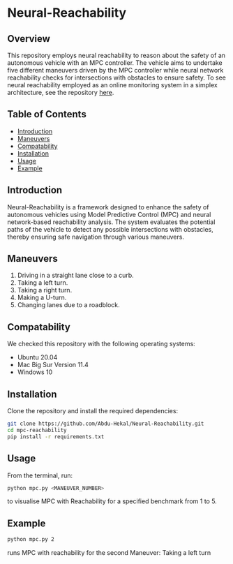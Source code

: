 # Neural-Reachability

## Overview

This repository employs neural reachability to reason about the safety of an autonomous vehicle with an MPC controller. The vehicle aims to undertake five different maneuvers driven by the MPC controller while neural network reachability checks for intersections with obstacles to ensure safety. To see neural reachability employed as an online monitoring system in a simplex architecture, see the repository [here](https://github.com/Abdu-Hekal/Neural-Reachability-Simplex).

## Table of Contents

- [Introduction](#introduction)
- [Maneuvers](#maneuvers)
- [Compatability](#compatability)
- [Installation](#installation)
- [Usage](#usage)
- [Example](#example)

## Introduction

Neural-Reachability is a framework designed to enhance the safety of autonomous vehicles using Model Predictive Control (MPC) and neural network-based reachability analysis. The system evaluates the potential paths of the vehicle to detect any possible intersections with obstacles, thereby ensuring safe navigation through various maneuvers.

## Maneuvers

1. Driving in a straight lane close to a curb.
2. Taking a left turn.
3. Taking a right turn.
4. Making a U-turn.
5. Changing lanes due to a roadblock.

## Compatability

We checked this repository with the following operating systems:

- Ubuntu 20.04
- Mac Big Sur Version 11.4
- Windows 10

## Installation

Clone the repository and install the required dependencies:

```bash
git clone https://github.com/Abdu-Hekal/Neural-Reachability.git
cd mpc-reachability
pip install -r requirements.txt
```


## Usage

From the terminal, run:

```bash
python mpc.py <MANEUVER_NUMBER>
```

 to visualise MPC with Reachability for a specified benchmark from 1 to 5.

## Example

```bash
python mpc.py 2
```

runs MPC with reachability for the second Maneuver: Taking a left turn
